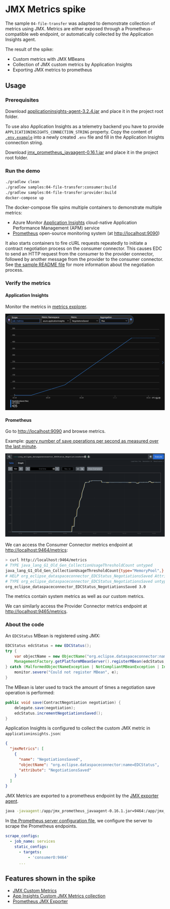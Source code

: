 # JMX Metrics spike

The sample `04-file-transfer` was adapted to demonstrate collection of metrics using JMX. Metrics are either exposed through a Prometheus-compatible web endpoint, or automatically collected by the Application Insights agent.

The result of the spike:

- Custom metrics with JMX MBeans 
- Collection of JMX custom metrics by Application Insights
- Exporting JMX metrics to prometheus

## Usage

### Prerequisites

Download [applicationinsights-agent-3.2.4.jar](https://docs.microsoft.com/en-us/azure/azure-monitor/app/java-in-process-agent#download-the-jar-file) and place it in the project root folder.

To use also Application Insights as a telemetry backend you have to provide `APPLICATIONINSIGHTS_CONNECTION_STRING` property. Copy the content of [`.env.example`](./.env.example) into a newly created `.env` file and fill in the Application Insights connection string.

Download [jmx_prometheus_javaagent-0.16.1.jar](https://repo1.maven.org/maven2/io/prometheus/jmx/jmx_prometheus_javaagent/0.16.1/jmx_prometheus_javaagent-0.16.1.jar) and place it in the project root folder.

### Run the demo

```bash
./gradlew clean
./gradlew samples:04-file-transfer:consumer:build
./gradlew samples:04-file-transfer:provider:build
docker-compose up
```

The docker-compose file spins multiple containers to demonstrate multiple metrics:
- Azure Monitor [Application Insights](https://docs.microsoft.com/azure/azure-monitor/app/app-insights-overview) cloud-native Application Performance Management (APM) service
- [Prometheus](https://prometheus.io/) open-source monitoring system (at [http://localhost:9090](http://localhost:9090))

It also starts containers to fire cURL requests repeatedly to initiate a contract negotiation process on the consumer connector. This causes EDC to send an HTTP request from the consumer to the provider connector, followed by another message from the provider to the consumer connector. See [the sample README file](samples/04-file-transfer//README.md) for more information about the negotiation process.

### Verify the metrics

#### Application Insights

Monitor the metrics in [metrics explorer](https://docs.microsoft.com/en-us/azure/azure-monitor/essentials/metrics-getting-started).

![App Insights metric](.attachments/app_insights.png)

#### Prometheus

Go to [http://localhost:9090](http://localhost:9090) and browse metrics.

Example: [query number of save operations per second as measured over the last minute](http://localhost:9090/graph?g0.expr=rate(org_eclipse_dataspaceconnector_EDCStatus_NegotiationsSaved%5B1m%5D)&g0.tab=0&g0.stacked=0&g0.show_exemplars=0&g0.range_input=10m).

![Prometheus metric](.attachments/prometheus.png)

We can access the Consumer Connector metrics endpoint at [http://localhost:9464/metrics](http://localhost:9464/metrics):

```sh
> curl http://localhost:9464/metrics
# TYPE java_lang_G1_Old_Gen_CollectionUsageThresholdCount untyped
java_lang_G1_Old_Gen_CollectionUsageThresholdCount{type="MemoryPool",} 0.0
# HELP org_eclipse_dataspaceconnector_EDCStatus_NegotiationsSaved Attribute exposed for management (org.eclipse.dataspaceconnector<name=EDCStatus><>NegotiationsSaved)
# TYPE org_eclipse_dataspaceconnector_EDCStatus_NegotiationsSaved untyped
org_eclipse_dataspaceconnector_EDCStatus_NegotiationsSaved 3.0
```

The metrics contain system metrics as well as our custom metrics.

We can similarly access the Provider Connector metrics endpoint at [http://localhost:9465/metrics](http://localhost:9465/metrics).

### About the code

An `EDCStatus` MBean is registered using JMX: 

```java
EDCStatus edcStatus = new EDCStatus();
try {
    var objectName = new ObjectName("org.eclipse.dataspaceconnector:name=EDCStatus");
    ManagementFactory.getPlatformMBeanServer().registerMBean(edcStatus, objectName);
} catch (MalformedObjectNameException | NotCompliantMBeanException | InstanceAlreadyExistsException | MBeanRegistrationException e) {
    monitor.severe("Could not register MBean", e);
}
```

The MBean is later used to track the amount of times a negotiation save operation is performed:

```java
public void save(ContractNegotiation negotiation) {
    delegate.save(negotiation);
    edcStatus.incrementNegotiationsSaved();
}
```
Application Insights is configured to collect the custom JMX metric in `applicationinsights.json`:

```json
{
  "jmxMetrics": [
    {
      "name": "NegotiationsSaved",
      "objectName": "org.eclipse.dataspaceconnector:name=EDCStatus",
      "attribute": "NegotiationsSaved"
    }
  ]
}
```

JMX Metrics are exported to a prometheus endpoint by the [JMX exporter agent](https://github.com/prometheus/jmx_exporter). 

```bash
java -javaagent:/app/jmx_prometheus_javaagent-0.16.1.jar=9464:/app/jmx_prometheus_config.yaml
```

In [the Prometheus server configuration file](prometheus/prometheus.yml), we configure the server to scrape the Prometheus endpoints.

```yaml
scrape_configs:
  - job_name: services
    static_configs:
      - targets:
          - 'consumerO:9464'
      ...
```

## Features shown in the spike

- [JMX Custom Metrics](https://sysdig.com/blog/jmx-monitoring-custom-metrics/)
- [App Insights Custom JMX Metrics collection](https://docs.microsoft.com/en-us/azure/azure-monitor/app/java-standalone-config#jmx-metrics)
- [Prometheus JMX Exporter](https://github.com/prometheus/jmx_exporter)